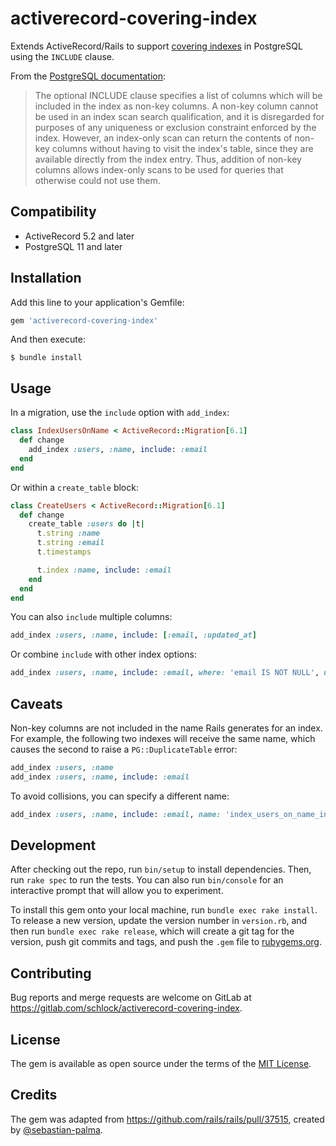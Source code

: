 # activerecord-covering-index

Extends ActiveRecord/Rails to support [covering indexes](https://www.postgresql.org/docs/11/indexes-index-only-scans.html) in PostgreSQL using the `INCLUDE` clause.

From the [PostgreSQL documentation](https://www.postgresql.org/docs/11/sql-createindex.html):

> The optional INCLUDE clause specifies a list of columns which will be included in the index as non-key columns. A non-key column cannot be used in an index scan search qualification, and it is disregarded for purposes of any uniqueness or exclusion constraint enforced by the index. However, an index-only scan can return the contents of non-key columns without having to visit the index's table, since they are available directly from the index entry. Thus, addition of non-key columns allows index-only scans to be used for queries that otherwise could not use them.

## Compatibility

- ActiveRecord 5.2 and later
- PostgreSQL 11 and later

## Installation

Add this line to your application's Gemfile:

```ruby
gem 'activerecord-covering-index'
```

And then execute:

    $ bundle install

## Usage

In a migration, use the `include` option with `add_index`:

```ruby
class IndexUsersOnName < ActiveRecord::Migration[6.1]
  def change
    add_index :users, :name, include: :email
  end
end
```

Or within a `create_table` block:

```ruby
class CreateUsers < ActiveRecord::Migration[6.1]
  def change
    create_table :users do |t|
      t.string :name
      t.string :email
      t.timestamps

      t.index :name, include: :email
    end
  end
end
```

You can also `include` multiple columns:

```ruby
add_index :users, :name, include: [:email, :updated_at]
```

Or combine `include` with other index options:

```ruby
add_index :users, :name, include: :email, where: 'email IS NOT NULL', unique: true
```

## Caveats

Non-key columns are not included in the name Rails generates for an index. For example, the following two indexes will receive the same name, which causes the second to raise a `PG::DuplicateTable` error:

```ruby
add_index :users, :name
add_index :users, :name, include: :email
```

To avoid collisions, you can specify a different name:

```ruby
add_index :users, :name, include: :email, name: 'index_users_on_name_include_email'
```

## Development

After checking out the repo, run `bin/setup` to install dependencies. Then, run `rake spec` to run the tests. You can also run `bin/console` for an interactive prompt that will allow you to experiment.

To install this gem onto your local machine, run `bundle exec rake install`. To release a new version, update the version number in `version.rb`, and then run `bundle exec rake release`, which will create a git tag for the version, push git commits and tags, and push the `.gem` file to [rubygems.org](https://rubygems.org).

## Contributing

Bug reports and merge requests are welcome on GitLab at https://gitlab.com/schlock/activerecord-covering-index.

## License

The gem is available as open source under the terms of the [MIT License](https://opensource.org/licenses/MIT).

## Credits

The gem was adapted from https://github.com/rails/rails/pull/37515, created by [@sebastian-palma](https://github.com/sebastian-palma).
